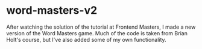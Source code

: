 # word-masters-v2

After watching the solution of the tutorial at Frontend Masters, I made a new version of the Word Masters game. Much of the code is taken from Brian Holt's course, but I've also added some of my own functionality. 
